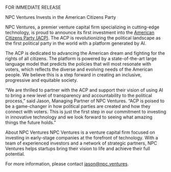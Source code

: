 FOR IMMEDIATE RELEASE

NPC Ventures Invests in the American Citizens Party

NPC Ventures, a premier venture capital firm specializing in cutting-edge
technology, is proud to announce its first investment into the 
[American Citizens Party (ACP)](https://americancitizens.party). 
The ACP is revolutionizing the political landscape as the first political party
in the world with a platform generated by AI.

The ACP is dedicated to advancing the American dream and fighting for the
rights of all citizens. The platform is powered by a state-of-the-art large
language model that predicts the policies that will most resonate with voters,
which reflects the diverse and evolving needs of the American people. We
believe this is a step forward in creating an inclusive, progressive and
equitable society.

“We are thrilled to partner with the ACP and support their vision of using AI
to bring a new level of transparency and accountability to the political
process,” said Jason, Managing Partner of NPC Ventures. “ACP is poised to be a
game-changer in how political parties are created and how they connect with
voters. This is just the first step in our commitment to investing in
innovative technology and we look forward to seeing what amazing things the
future holds.”

About NPC Ventures
NPC Ventures is a venture capital firm focused on investing in early-stage
companies at the forefront of technology. With a team of experienced investors
and a network of strategic partners, NPC Ventures helps startups bring their
vision to life and achieve their full potential.

For more information, please contact
[jason@npc.ventures](mailto:jason@npc.ventures).
